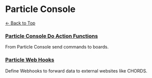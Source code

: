 # Particle Console
[← Back to Top](../README.md)

### [Particle Console Do Action Functions](DoAction.md)
From Particle Console send commands to boards.

### [Particle Web Hooks](WebHooks.md)
Define Webhooks to forward data to external websites like CHORDS.
